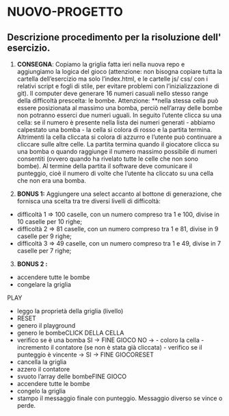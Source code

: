 NUOVO-PROGETTO
===

## Descrizione procedimento per la risoluzione dell' esercizio.

1. **CONSEGNA**:
Copiamo la griglia fatta ieri nella nuova repo e aggiungiamo la logica del gioco (attenzione: non bisogna copiare tutta la cartella dell’esercizio ma solo l’index.html, e le cartelle js/ css/ con i relativi script e fogli di stile, per evitare problemi con l’inizializzazione di git).
Il computer deve generare 16 numeri casuali nello stesso range della difficoltà prescelta: le bombe. Attenzione: **nella stessa cella può essere posizionata al massimo una bomba, perciò nell’array delle bombe non potranno esserci due numeri uguali.
In seguito l’utente clicca su una cella: se il numero è presente nella lista dei numeri generati - abbiamo calpestato una bomba - la cella si colora di rosso e la partita termina. Altrimenti la cella cliccata si colora di azzurro e l’utente può continuare a cliccare sulle altre celle.
La partita termina quando il giocatore clicca su una bomba o quando raggiunge il numero massimo possibile di numeri consentiti (ovvero quando ha rivelato tutte le celle che non sono bombe).
Al termine della partita il software deve comunicare il punteggio, cioè il numero di volte che l’utente ha cliccato su una cella che non era una bomba.

2. **BONUS 1:**
Aggiungere una select accanto al bottone di generazione, che fornisca una scelta tra tre diversi livelli di difficoltà:
- difficoltà 1 ⇒ 100 caselle, con un numero compreso tra 1 e 100, divise in 10 caselle per 10 righe;
- difficoltà 2 ⇒ 81 caselle, con un numero compreso tra 1 e 81, divise in 9 caselle per 9 righe;
- difficoltà 3 ⇒ 49 caselle, con un numero compreso tra 1 e 49, divise in 7 caselle per 7 righe;


3. **BONUS 2 :**
- accendere tutte le bombe
- congelare la griglia

PLAY
- leggo la proprietà della griglia (livello)
- RESET
- genero il playground
- genero le bombeCLICK DELLA CELLA
- verifico se è una bomba
  SI -> FINE GIOCO
  NO -> - coloro la cella
        - incremento il contatore (se non è stata già cliccata)
        - verifico se il punteggio è vincente -> SI -> FINE GIOCORESET
- cancella la griglia
- azzero il contatore
- svuoto l’array delle bombeFINE GIOCO
- accendere tutte le bombe
- congelo la griglia
- stampo il messaggio finale con punteggio. Messaggio diverso se vince o perde.